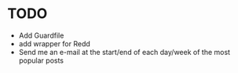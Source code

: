 # TODO

* Add Guardfile
* add wrapper for Redd
* Send me an e-mail at the start/end of each day/week of the most popular posts
